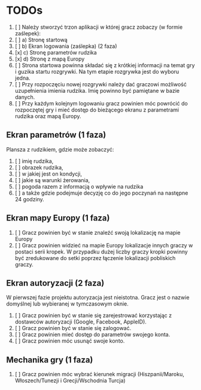 # TODOs

1. [ ] Należy stworzyć trzon aplikacji w której gracz zobaczy (w formie zaślepek):
2. [ ] a) Stronę startową
3. [ ] b) Ekran logowania (zaślepka) (2 faza)
4. [x] c) Stronę parametrów rudzika
5. [x] d) Stronę z mapą Europy
6. [ ] Strona startowa powinna składać się z krótkiej informacji na temat gry i guzika startu rozgrywki. Na tym etapie rozgrywka jest do wyboru jedna.
7. [ ] Przy rozpoczęciu nowej rozgrywki należy dać graczowi możliwość uzupełnienia imienia rudzika. Imię powinno być pamiętane w bazie danych.
8. [ ] Przy każdym kolejnym logowaniu gracz powinien móc powrócić do rozpoczętej gry i mieć dostęp do bieżącego ekranu z parametrami rudzika oraz mapą Europy.

## Ekran parametrów (1 faza)

Plansza z rudzikiem, gdzie może zobaczyć:

1. [ ] imię rudzika,
2. [ ] obrazek rudzika,
3. [ ] w jakiej jest on kondycji,
4. [ ] jakie są warunki żerowania,
5. [ ] pogoda razem z informacją o wpływie na rudzika
6. [ ] a także gdzie podejmuje decyzję co do jego poczynań na następne 24 godziny.

## Ekran mapy Europy (1 faza)

1. [ ] Gracz powinien być w stanie znaleźć swoją lokalizację na mapie Europy
2. [ ] Gracz powinien widzieć na mapie Europy lokalizacje innych graczy w postaci serii kropek. W przypadku dużej liczby graczy kropki powinny być zredukowane do setki poprzez łączenie lokalizacji pobliskich graczy.

## Ekran autoryzacji (2 faza)

W pierwszej fazie projektu autoryzacja jest nieistotna. Gracz jest o nazwie domyślnej lub wybieranej w tymczasowym oknie.

1. [ ] Gracz powinien być w stanie się zarejestrować korzystając z dostawców autoryzacji (Google, Facebook, AppleID).
2. [ ] Gracz powinien być w stanie się zalogować.
3. [ ] Gracz powinien mieć dostęp do parametrów swojego konta.
4. [ ] Gracz powinien móc usunąć swoje konto.

## Mechanika gry (1 faza)

1. [ ] Gracz powinien móc wybrać kierunek migracji (Hiszpanii/Maroku, Włoszech/Tunezji i Grecji/Wschodnia Turcja)
